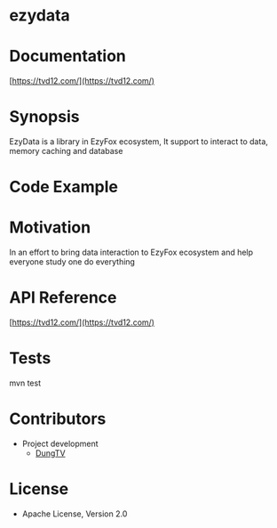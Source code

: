 # ezydata

# Documentation

[https://tvd12.com/](https://tvd12.com/)

# Synopsis

EzyData is a library in EzyFox ecosystem, It support to interact to data, memory caching and database

# Code Example

# Motivation

In an effort to bring data interaction to EzyFox ecosystem and help everyone study one do everything

# API Reference

[https://tvd12.com/](https://tvd12.com/)

# Tests

mvn test

# Contributors

- Project development
  - [DungTV](mailto:itprono3@gmail.com)

# License

- Apache License, Version 2.0
